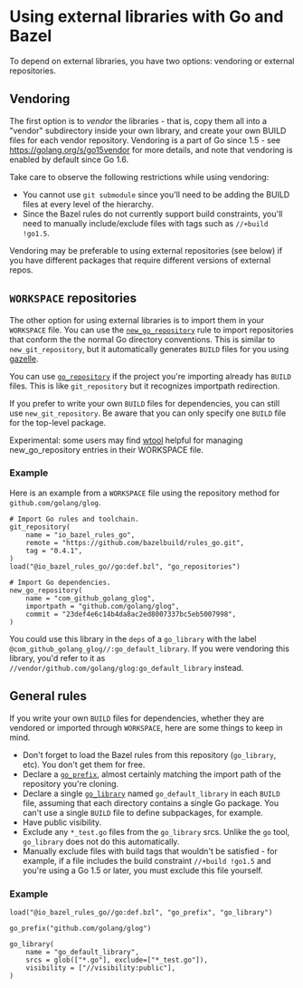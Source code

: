 # Using external libraries with Go and Bazel

To depend on external libraries, you have two options: vendoring or external
repositories.

## Vendoring

The first option is to _vendor_ the libraries - that is, copy them all into a
"vendor" subdirectory inside your own library, and create your own BUILD files
for each vendor repository. Vendoring is a part of Go since 1.5 - see
https://golang.org/s/go15vendor for more details, and note that vendoring is
enabled by default since Go 1.6.

Take care to observe the following restrictions while using vendoring:
  * You cannot use `git submodule` since you'll need to be adding the
    BUILD files at every level of the hierarchy.
  * Since the Bazel rules do not currently support build constraints,
    you'll need to manually include/exclude files with tags such as
    `//+build !go1.5`.

Vendoring may be preferable to using external repositories (see below) if
you have different packages that require different versions of external
repos.

## `WORKSPACE` repositories

The other option for using external libraries is to import them in your
`WORKSPACE` file. You can use
the [`new_go_repository`](README.md#new_go_repository) rule to import
repositories that conform the the normal Go directory conventions. This is
similar to `new_git_repository`, but it automatically generates `BUILD` files
for you using [gazelle](go/tools/gazelle/README.md).

You can use [`go_repository`](README.md#go_repository) if the project you're
importing already has `BUILD` files. This is like `git_repository` but it
recognizes importpath redirection.

If you prefer to write your own `BUILD` files for dependencies, you can still
use `new_git_repository`. Be aware that you can only specify one `BUILD` file
for the top-level package.

Experimental: some users may find [wtool](go/tools/wtool/README.md) helpful for
managing new_go_repository entries in their WORKSPACE file.

### Example

Here is an example from a `WORKSPACE` file using the repository method for
`github.com/golang/glog`. 

``` bzl
# Import Go rules and toolchain.
git_repository(
    name = "io_bazel_rules_go",
    remote = "https://github.com/bazelbuild/rules_go.git",
    tag = "0.4.1",
)
load("@io_bazel_rules_go//go:def.bzl", "go_repositories")

# Import Go dependencies.
new_go_repository(
    name = "com_github_golang_glog",
    importpath = "github.com/golang/glog",
    commit = "23def4e6c14b4da8ac2ed8007337bc5eb5007998",
)
```

You could use this library in the `deps` of a `go_library` with the label
`@com_github_golang_glog//:go_default_library`. If you were vendoring this
library, you'd refer to it as
`//vendor/github.com/golang/glog:go_default_library` instead.

## General rules

If you write your own `BUILD` files for dependencies, whether they are vendored
or imported through `WORKSPACE`, here are some things to keep in mind.

* Don't forget to load the Bazel rules from this repository (`go_library`,
  etc). You don't get them for free.
* Declare a [`go_prefix`](README.md#go_prefix), almost certainly matching the
  import path of the repository you're cloning.
* Declare a single [`go_library`](README.md#go_library) named
  `go_default_library` in each `BUILD` file, assuming that each directory
  contains a single Go package. You can't use a single `BUILD` file to define
  subpackages, for example.
* Have public visibility.
* Exclude any `*_test.go` files from the `go_library` srcs. Unlike the `go`
  tool, `go_library` does not do this automatically.
* Manually exclude files with build tags that wouldn't be satisfied - for
  example, if a file includes the build constraint `//+build !go1.5` and
  you're using a Go 1.5 or later, you must exclude this file yourself.

### Example

``` bzl
load("@io_bazel_rules_go//go:def.bzl", "go_prefix", "go_library")

go_prefix("github.com/golang/glog")

go_library(
    name = "go_default_library",
    srcs = glob(["*.go"], exclude=["*_test.go"]),
    visibility = ["//visibility:public"],
)
```

